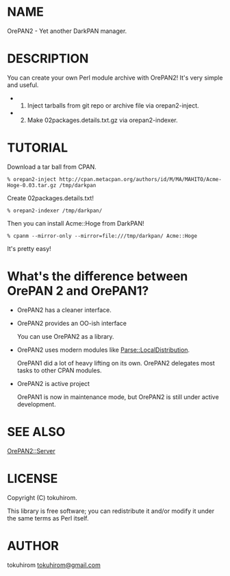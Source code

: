 # NAME

OrePAN2 - Yet another DarkPAN manager.

# DESCRIPTION

You can create your own Perl module archive with OrePAN2!
It's very simple and useful.

- 1. Inject tarballs from git repo or archive file via orepan2-inject.
- 2. Make 02packages.details.txt.gz via orepan2-indexer.

# TUTORIAL

Download a tar ball from CPAN.

    % orepan2-inject http://cpan.metacpan.org/authors/id/M/MA/MAHITO/Acme-Hoge-0.03.tar.gz /tmp/darkpan

Create 02packages.details.txt!

    % orepan2-indexer /tmp/darkpan/

Then you can install Acme::Hoge from DarkPAN!

    % cpanm --mirror-only --mirror=file:///tmp/darkpan/ Acme::Hoge

It's pretty easy!

# What's the difference between OrePAN 2 and OrePAN1?

- OrePAN2 has a cleaner interface.
- OrePAN2 provides an OO-ish interface

    You can use OrePAN2 as a library.

- OrePAN2 uses modern modules like [Parse::LocalDistribution](https://metacpan.org/pod/Parse::LocalDistribution).

    OrePAN1 did a lot of heavy lifting on its own. OrePAN2 delegates most tasks to other CPAN modules.

- OrePAN2 is active project

    OrePAN1 is now in maintenance mode, but OrePAN2 is still under active development.

# SEE ALSO

[OrePAN2::Server](https://metacpan.org/pod/OrePAN2::Server)

# LICENSE

Copyright (C) tokuhirom.

This library is free software; you can redistribute it and/or modify
it under the same terms as Perl itself.

# AUTHOR

tokuhirom <tokuhirom@gmail.com>
